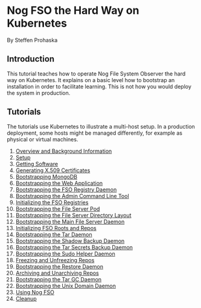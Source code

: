 # Nog FSO the Hard Way on Kubernetes
By Steffen Prohaska
<!--@@VERSIONINC@@-->

## Introduction

This tutorial teaches how to operate Nog File System Observer the hard way on
Kubernetes.  It explains on a basic level how to bootstrap an installation in
order to facilitate learning.  This is not how you would deploy the system in
production.

## Tutorials

The tutorials use Kubernetes to illustrate a multi-host setup.  In a production
deployment, some hosts might be managed differently, for example as physical or
virtual machines.

1. [Overview and Background Information](./docs/01-intro.md)
1. [Setup](./docs/02-setup.md)
1. [Getting Software](./docs/03-software.md)
1. [Generating X.509 Certificates](./docs/04-certs.md)
1. [Bootstrapping MongoDB](./docs/05-mongodb.md)
1. [Bootstrapping the Web Application](./docs/06-web-app.md)
1. [Bootstrapping the FSO Registry Daemon](./docs/07-nogfsoregd.md)
1. [Bootstrapping the Admin Command Line Tool](./docs/08-nogfsoctl.md)
1. [Initializing the FSO Registries](./docs/09-registries.md)
1. [Bootstrapping the File Server Pod](./docs/10-nogfsosto.md)
1. [Bootstrapping the File Server Directory Layout](./docs/11-storage-layout.md)
1. [Bootstrapping the Main File Server Daemon](./docs/12-nogfsostad.md)
1. [Initializing FSO Roots and Repos](./docs/13-roots-and-repos.md)
1. [Bootstrapping the Tar Daemon](./docs/14-nogfsotard.md)
1. [Bootstrapping the Shadow Backup Daemon](./docs/15-nogfsosdwbakd3.md)
1. [Bootstrapping the Tar Secrets Backup Daemon](./docs/16-nogfsotarsecbakd.md)
1. [Bootstrapping the Sudo Helper Daemon](./docs/17-nogfsostaudod.md)
1. [Freezing and Unfreezing Repos](./docs/18-freeze.md)
1. [Bootstrapping the Restore Daemon](./docs/19-nogfsorstd.md)
1. [Archiving and Unarchiving Repos](./docs/20-archive.md)
1. [Bootstrapping the Tar GC Daemon](./docs/21-nogfsotargctd.md)
1. [Bootstrapping the Unix Domain Daemon](./docs/22-nogfsodomd.md)
1. [Using Nog FSO](./docs/23-using-fso.md)
1. [Cleanup](./docs/99-cleanup.md)
